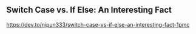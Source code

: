 ## Switch Case vs. If Else: An Interesting Fact
https://dev.to/nipun333/switch-case-vs-if-else-an-interesting-fact-1pmc

